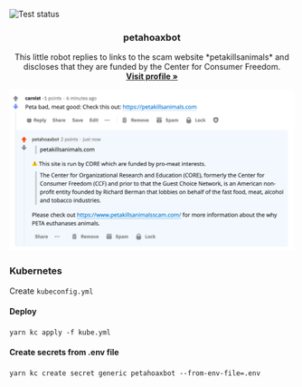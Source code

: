 ![Test status][tests]
<br />
<p align="center">
  <h3 align="center">petahoaxbot</h3>

  <p align="center">
      This little robot replies to links to the scam website *petakillsanimals* and discloses that they are funded by the Center for Consumer Freedom.
    <br />
    <a href="https://www.reddit.com/user/petahoaxbot/"><strong>Visit profile »</strong></a>
  </p>
</p>

![example](.github/example.png)

[tests]: https://github.com/vegans/petahoaxbot/workflows/CI/badge.svg

### Kubernetes

Create `kubeconfig.yml`

#### Deploy

`yarn kc apply -f kube.yml`

#### Create secrets from .env file

`yarn kc create secret generic petahoaxbot --from-env-file=.env`

